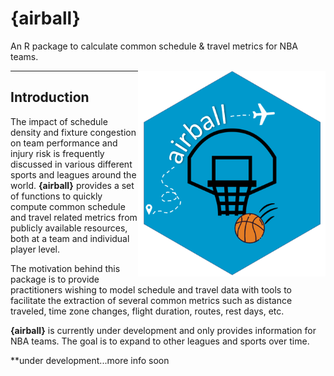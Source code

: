 # {airball}
An R package to calculate common schedule & travel metrics for NBA teams.

<img src="man/airballlogo.PNG" align="right" width="300" />

***

## Introduction

The impact of schedule density and fixture congestion on team performance and injury risk is frequently discussed in various different sports and leagues around the world. **{airball}** provides a set of functions to quickly compute common schedule and travel related metrics from publicly available resources, both at a team and individual player level.

The motivation behind this package is to provide practitioners wishing to model schedule and travel data with tools to facilitate the extraction of several common metrics such as distance traveled, time zone changes, flight duration, routes, rest days, etc.

**{airball}** is currently under development and only provides information for NBA teams. The goal is to expand to other leagues and sports over time.

**under development...more info soon
